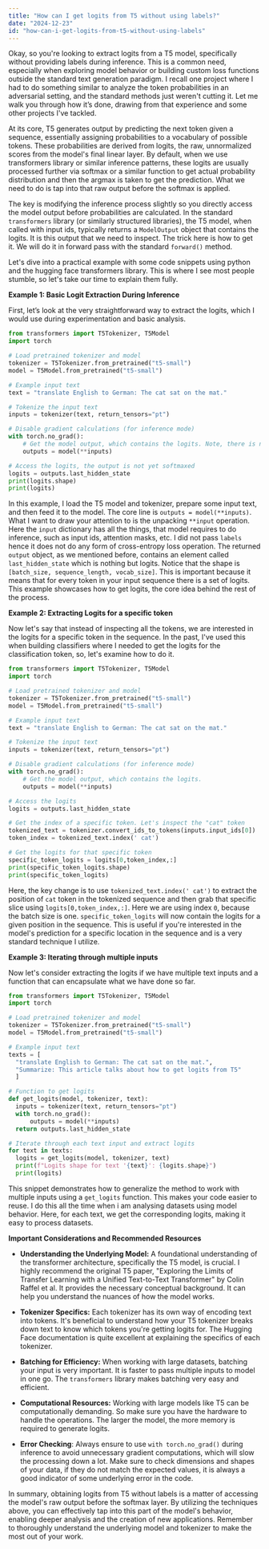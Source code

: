 ```yaml
---
title: "How can I get logits from T5 without using labels?"
date: "2024-12-23"
id: "how-can-i-get-logits-from-t5-without-using-labels"
---
```


Okay, so you're looking to extract logits from a T5 model, specifically without providing labels during inference. This is a common need, especially when exploring model behavior or building custom loss functions outside the standard text generation paradigm. I recall one project where I had to do something similar to analyze the token probabilities in an adversarial setting, and the standard methods just weren't cutting it. Let me walk you through how it’s done, drawing from that experience and some other projects I've tackled.

At its core, T5 generates output by predicting the next token given a sequence, essentially assigning probabilities to a vocabulary of possible tokens. These probabilities are derived from logits, the raw, unnormalized scores from the model's final linear layer. By default, when we use transformers library or similar inference patterns, these logits are usually processed further via softmax or a similar function to get actual probability distribution and then the argmax is taken to get the prediction. What we need to do is tap into that raw output before the softmax is applied.

The key is modifying the inference process slightly so you directly access the model output before probabilities are calculated. In the standard `transformers` library (or similarly structured libraries), the T5 model, when called with input ids, typically returns a `ModelOutput` object that contains the logits. It is this output that we need to inspect. The trick here is how to get it. We will do it in forward pass with the standard `forward()` method.

Let's dive into a practical example with some code snippets using python and the hugging face transformers library. This is where I see most people stumble, so let's take our time to explain them fully.

**Example 1: Basic Logit Extraction During Inference**

First, let’s look at the very straightforward way to extract the logits, which I would use during experimentation and basic analysis.

```python
from transformers import T5Tokenizer, T5Model
import torch

# Load pretrained tokenizer and model
tokenizer = T5Tokenizer.from_pretrained("t5-small")
model = T5Model.from_pretrained("t5-small")

# Example input text
text = "translate English to German: The cat sat on the mat."

# Tokenize the input text
inputs = tokenizer(text, return_tensors="pt")

# Disable gradient calculations (for inference mode)
with torch.no_grad():
    # Get the model output, which contains the logits. Note, there is no labels, only input_ids
    outputs = model(**inputs)

# Access the logits, the output is not yet softmaxed
logits = outputs.last_hidden_state
print(logits.shape)
print(logits)
```

In this example, I load the T5 model and tokenizer, prepare some input text, and then feed it to the model. The core line is `outputs = model(**inputs)`. What I want to draw your attention to is the unpacking `**input` operation. Here the `input` dictionary has all the things, that model requires to do inference, such as input ids, attention masks, etc. I did not pass `labels` hence it does not do any form of cross-entropy loss operation. The returned `output` object, as we mentioned before, contains an element called `last_hidden_state` which is nothing but logits. Notice that the shape is `[batch_size, sequence_length, vocab_size]`. This is important because it means that for every token in your input sequence there is a set of logits. This example showcases how to get logits, the core idea behind the rest of the process.

**Example 2: Extracting Logits for a specific token**

Now let's say that instead of inspecting all the tokens, we are interested in the logits for a specific token in the sequence. In the past, I've used this when building classifiers where I needed to get the logits for the classification token, so, let's examine how to do it.

```python
from transformers import T5Tokenizer, T5Model
import torch

# Load pretrained tokenizer and model
tokenizer = T5Tokenizer.from_pretrained("t5-small")
model = T5Model.from_pretrained("t5-small")

# Example input text
text = "translate English to German: The cat sat on the mat."

# Tokenize the input text
inputs = tokenizer(text, return_tensors="pt")

# Disable gradient calculations (for inference mode)
with torch.no_grad():
    # Get the model output, which contains the logits.
    outputs = model(**inputs)

# Access the logits
logits = outputs.last_hidden_state

# Get the index of a specific token. Let's inspect the "cat" token
tokenized_text = tokenizer.convert_ids_to_tokens(inputs.input_ids[0])
token_index = tokenized_text.index(' cat')

# Get the logits for that specific token
specific_token_logits = logits[0,token_index,:]
print(specific_token_logits.shape)
print(specific_token_logits)
```

Here, the key change is to use `tokenized_text.index(' cat')` to extract the position of `cat` token in the tokenized sequence and then grab that specific slice using `logits[0,token_index,:]`. Here we are using index `0`, because the batch size is one. `specific_token_logits` will now contain the logits for a given position in the sequence. This is useful if you're interested in the model's prediction for a specific location in the sequence and is a very standard technique I utilize.

**Example 3: Iterating through multiple inputs**

Now let's consider extracting the logits if we have multiple text inputs and a function that can encapsulate what we have done so far.

```python
from transformers import T5Tokenizer, T5Model
import torch

# Load pretrained tokenizer and model
tokenizer = T5Tokenizer.from_pretrained("t5-small")
model = T5Model.from_pretrained("t5-small")

# Example input text
texts = [
  "translate English to German: The cat sat on the mat.",
  "Summarize: This article talks about how to get logits from T5"
  ]

# Function to get logits
def get_logits(model, tokenizer, text):
  inputs = tokenizer(text, return_tensors="pt")
  with torch.no_grad():
      outputs = model(**inputs)
  return outputs.last_hidden_state

# Iterate through each text input and extract logits
for text in texts:
  logits = get_logits(model, tokenizer, text)
  print(f"Logits shape for text '{text}': {logits.shape}")
  print(logits)

```

This snippet demonstrates how to generalize the method to work with multiple inputs using a `get_logits` function. This makes your code easier to reuse. I do this all the time when i am analysing datasets using model behavior. Here, for each text, we get the corresponding logits, making it easy to process datasets.

**Important Considerations and Recommended Resources**

*   **Understanding the Underlying Model:** A foundational understanding of the transformer architecture, specifically the T5 model, is crucial. I highly recommend the original T5 paper, "Exploring the Limits of Transfer Learning with a Unified Text-to-Text Transformer" by Colin Raffel et al. It provides the necessary conceptual background. It can help you understand the nuances of how the model works.

*   **Tokenizer Specifics:** Each tokenizer has its own way of encoding text into tokens. It's beneficial to understand how your T5 tokenizer breaks down text to know which tokens you're getting logits for. The Hugging Face documentation is quite excellent at explaining the specifics of each tokenizer.

*   **Batching for Efficiency:** When working with large datasets, batching your input is very important. It is faster to pass multiple inputs to model in one go. The `transformers` library makes batching very easy and efficient.

*   **Computational Resources:** Working with large models like T5 can be computationally demanding. So make sure you have the hardware to handle the operations. The larger the model, the more memory is required to generate logits.

*   **Error Checking**: Always ensure to use `with torch.no_grad()` during inference to avoid unnecessary gradient computations, which will slow the processing down a lot. Make sure to check dimensions and shapes of your data, if they do not match the expected values, it is always a good indicator of some underlying error in the code.

In summary, obtaining logits from T5 without labels is a matter of accessing the model's raw output before the softmax layer. By utilizing the techniques above, you can effectively tap into this part of the model's behavior, enabling deeper analysis and the creation of new applications. Remember to thoroughly understand the underlying model and tokenizer to make the most out of your work.

